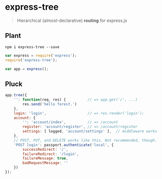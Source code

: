 express-tree
============

> Hierarchical (almost-declarative) **routing** for express.js

Plant
-------
`npm i express-tree --save`
```js
var express = require('express');
require('express-tree');

var app = express();
```

Pluck
---
```js
app.tree({
    '': function(req, res) {          // => app.get('/', ...)
        res.send('hello forest.')
    },
    login: 'login',                   // => res.render('login');
    account: {
        '': 'account/index',          // => /account
        register: 'account/register', // => /account/register
        settings: [ logged, 'account/settings' ],  // middleware works too!
    },
    // POST, PUT, and DELETE works like this. Not recommended, though.
    'POST login': passport.authenticate('local', { 
        successRedirect: '/',
        failureRedirect: '/login',
        failureMessage: true,
        badRequestMessage: ''
    })
});
```
